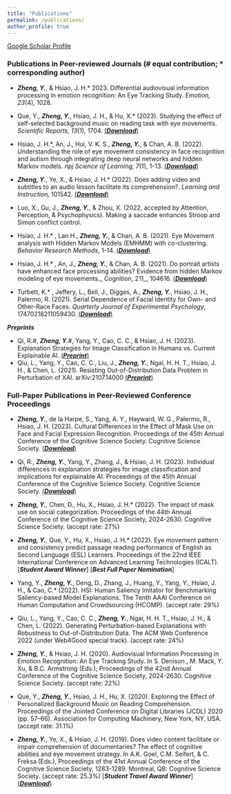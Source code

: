 ```yaml
---
title: "Publications"
permalink: /publications/
author_profile: true
---
```


[Google Scholar Profile](https://scholar.google.com/citations?hl=zh-CN&user=Cpnk91sAAAAJ) 


### Publications in Peer-reviewed Journals (# equal contribution; * corresponding author)

*	***Zheng, Y.***, & Hsiao, J. H.* 2023. Differential audiovisual information processing in emotion recognition: An Eye Tracking Study. _Emotion, 23_(4), 1028.
  
*	Que, Y., ***Zheng, Y.***, Hsiao, J. H., & Hu, X.* (2023). Studying the effect of self-selected background music on
reading task with eye movements. _Scientific Reports, 13_(1), 1704. [(***Download***)](https://www.nature.com/articles/s41598-023-28426-1)

* Hsiao, J. H.*, An, J., Hui, V. K. S., ***Zheng, Y.***, & Chan, A. B. (2022). Understanding the role of eye movement consistency in face recognition and autism through integrating deep neural networks and hidden Markov models. _npj Science of Learning, 7_(1), 1-13. [(***Download***)](https://www.nature.com/articles/s41539-022-00139-6) 

*	***Zheng, Y.***, Ye, X., & Hsiao, J. H.* (2022). Does adding video and subtitles to an audio lesson facilitate its comprehension?. _Learning and Instruction,_ 101542. [(***Download***)](https://doi.org/10.1016/j.learninstruc.2021.101542) 

*	Luo, X., Gu, J.,  ***Zheng, Y.***, & Zhou, X. (2022, accepted by Attention, Perception, & Psychophysics). Making a saccade enhances Stroop and Simon conflict control. 

*	Hsiao, J. H.* , Lan H., ***Zheng, Y.***, & Chan, A. B. (2021). Eye Movement analysis with Hidden Markov Models (EMHMM) with co-clustering. _Behavior Research Methods_, 1-14.  [(***Download***)](https://doi.org/10.3758/s13428-021-01541-5)

*	Hsiao, J. H.* , An, J.,  ***Zheng, Y.***, & Chan, A. B. (2021). Do portrait artists have enhanced face processing abilities? Evidence from hidden Markov modeling of eye movements._ Cognition, 211_, 104616. [(***Download***)](https://doi.org/10.1016/j.cognition.2021.104616) 

*	Turbett, K.* , Jeffery, L., Bell, J., Digges, A., ***Zheng, Y.***, Hsiao, J. H., Palermo, R. (2021). Serial Dependence of Facial Identity for Own- and Other-Race Faces. _Quarterly Journal of Experimental Psychology_, 17470218211059430. [(***Download***)](https://doi.org/10.1177/17470218211059430) 




***Preprints***

* Qi, R.#, ***Zheng, Y.***#, Yang, Y., Cao, C. C., & Hsiao, J. H. (2023). Explanation Strategies for Image Classification in Humans vs. Current Explainable AI. [(***Preprint***)](https://arxiv.org/abs/2304.04448)
*	Qiu, L., Yang, Y., Cao, C. C., Liu, J., ***Zheng, Y.***, Ngai, H. H. T., Hsiao, J. H., & Chen, L. (2021). Resisting Out-of-Distribution Data Problem in Perturbation of XAI. arXiv:2107.14000 [(***Preprint***)](https://arxiv.org/abs/2107.14000)



### Full-Paper Publications in Peer-Reviewed Conference Proceedings
* ***Zheng, Y.***, de la Harpe, S., Yang, A. Y., Hayward, W. G., Palermo, R., Hsiao, J. H. (2023). Cultural Differences in the Effect of Mask Use on Face and Facial Expression Recognition. Proceedings of the 45th Annual Conference of the Cognitive Science Society. Cognitive Science Society. [(***Download***)](https://escholarship.org/content/qt5dk4k4nq/qt5dk4k4nq.pdf)

* Qi, R., ***Zheng, Y.***, Yang, Y., Zhang, J., & Hsiao, J. H. (2023). Individual differences in explanation strategies for image classification and implications for explainable AI. Proceedings of the 45th Annual Conference of the Cognitive Science Society. Cognitive Science Society. [(***Download***)](https://escholarship.org/content/qt4kp9h54m/qt4kp9h54m.pdf) 
  
* ***Zheng, Y.***, Chen, D., Hu, X., Hsiao, J. H.* (2022). The impact of mask use on social categorization. Proceedings of the 44th Annual Conference of the Cognitive Science Society, 2024-2630. Cognitive Science Society. (accept rate: 27%) 

* ***Zheng, Y.***, Que, Y., Hu, X., Hsiao, J. H.* (2022). Eye movement pattern and consistency predict passage reading performance of English as Second Language (ESL) Learners. Proceedings of the 22nd IEEE International Conference on Advanced Learning Technologies (ICALT). [_***Student Award Winner***_] [_***Best Full Paper Nomination***_]

* Yang, Y., ***Zheng, Y.***, Deng, D., Zhang, J., Huang, Y., Yang, Y., Hsiao, J. H., & Cao, C.* (2022). HSI: Human Saliency Imitator for Benchmarking Saliency-based Model Explanations. The Tenth AAAI Conference on Human Computation and Crowdsourcing (HCOMP). (accept rate: 29%)

* Qiu, L., Yang, Y., Cao, C. C., ***Zheng, Y.***, Ngai, H. H. T., Hsiao, J. H., & Chen, L. (2022). Generating Perturbation-based Explanations with Robustness to Out-of-Distribution Data. The ACM Web Conference 2022 (under Web4Good special track). (accept rate: 24%)

* ***Zheng, Y.***, & Hsiao, J. H. (2020). Audiovisual Information Processing in Emotion Recognition: An Eye Tracking Study. In S. Denison., M. Mack, Y. Xu, & B.C. Armstrong (Eds.), Proceedings of the 42nd Annual Conference of the Cognitive Science Society, 2024-2630. Cognitive Science Society. (accept rate: 22%)

* Que, Y., ***Zheng, Y.***, Hsiao, J. H., Hu, X. (2020). Exploring the Effect of Personalized Background Music on Reading Comprehension. Proceedings of the Jointed Conference on Digital Libraries (JCDL) 2020 (pp. 57–66). Association for Computing Machinery, New York, NY, USA. (accept rate: 31.1%)

* ***Zheng, Y.***, Ye, X., & Hsiao, J. H. (2019). Does video content facilitate or impair comprehension of documentaries? The effect of cognitive abilities and eye movement strategy. In A.K. Goel, C.M. Seifert, & C. Freksa (Eds.), Proceedings of the 41st Annual Conference of the Cognitive Science Society, 1283-1289. Montreal, QB: Cognitive Science Society. (accept rate: 25.3%) [_***Student Travel Award Winner***_] [(***Download***)](https://www.researchgate.net/profile/Yueyuan-Zheng-2/publication/346096163_Does_Video_Content_Facilitate_or_Impair_Comprehension_of_Documentaries_The_Effect_of_Cognitive_Abilities_and_Eye_Movement_Strategy/links/5fbb6cff458515b797628e10/Does-Video-Content-Facilitate-or-Impair-Comprehension-of-Documentaries-The-Effect-of-Cognitive-Abilities-and-Eye-Movement-Strategy.pdf)

